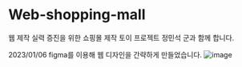 # Web-shopping-mall
웹 제작 실력 증진을 위한 쇼핑몰 제작 토이 프로젝트 
정민석 군과 함께 합니다.

2023/01/06
figma를 이용해 웹 디자인을 간략하게 만들었습니다.
![image](https://user-images.githubusercontent.com/67005998/211002137-181de26b-a2fe-4900-9814-11300da976bb.png)
